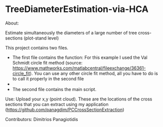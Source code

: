# TreeDiameterEstimation-via-HCA

About: 

Estimate simultaneously the diameters of a large number of tree cross-sections (plot-stand level)

This project contains two files. 
- The first file contains the function: For this example I used the Val Schmidt circle fit method (source: https://www.mathworks.com/matlabcentral/fileexchange/36361-circle_fit). You can use any other circle fit method, all you have to do is to call it properly in the second file
-
- The second file contains the main script.

Use: Upload your x,y (point cloud). These are the locations of the cross sections that you can extract using my application (https://github.com/panagdim/PCCrossSectionExtraction)


Contributors: Dimitrios Panagiotidis
